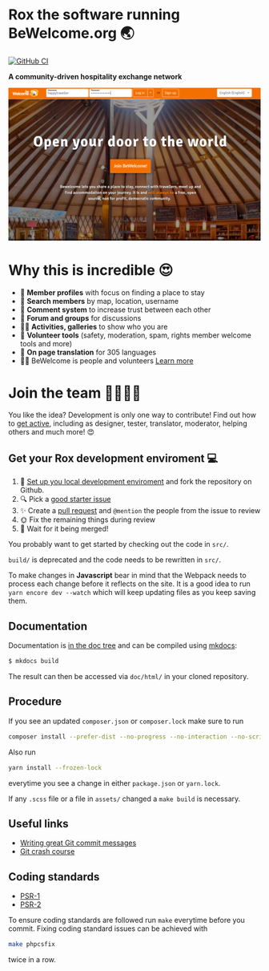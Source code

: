 # Rox the software running BeWelcome.org :earth_asia:

[![GitHub CI](https://github.com/BeWelcome/rox/workflows/CI/badge.svg)](https://github.com/BeWelcome/rox/actions?query=workflow%3ACI)

**A community-driven hospitality exchange network**

![Image of BeWelcome Startpage](https://raw.githubusercontent.com/BeWelcome/bewelcome.github.io/master/images/startpage%20bewelcome.png)

# Why this is incredible :heart_eyes:
* :sleeping_bed: **Member profiles** with focus on finding a place to stay
* :mag_right: **Search members** by map, location, username
* :two_men_holding_hands: **Comment system** to increase trust between each other
* :pencil: **Forum and groups** for discussions
* :rowboat::bicyclist: **Activities, galleries** to show who you are
* :wrench: **Volunteer tools** (safety, moderation, spam, rights member welcome tools and more)
* :rainbow: **On page translation** for 305 languages
* :raising_hand::muscle: BeWelcome is people and volunteers [Learn more](https://www.bewelcome.org/about)

# Join the team :girl::boy::woman::man:

You like the idea? Development is only one way to contribute! Find out how to [get active](https://www.bewelcome.org/about/getactive), including as designer, tester, translator, moderator, helping others and much more! :heart_eyes:

## Get your Rox development enviroment :computer:

1. :balloon: [Set up you local development enviroment](INSTALL.md) and fork the repository on Github.
2. :mag: Pick a [good starter issue](https://github.com/BeWelcome/rox/labels/good%20starter%20issue)
3. :sparkles: Create a [pull request](https://opensource.guide/how-to-contribute/#opening-a-pull-request) and `@mention` the people from the issue to review
4. :sun_with_face: Fix the remaining things during review
4. :tada: Wait for it being merged!

You probably want to get started by checking out the code in `src/`.

`build/` is deprecated and the code needs to be rewritten in `src/`.

To make changes in **Javascript** bear in mind that the Webpack needs to process each change before it reflects on the site.
It is a good idea to run `yarn encore dev --watch` which will keep updating files as you keep saving them.

## Documentation

Documentation is [in the doc tree](doc/book/) and can be compiled using
[mkdocs](http://www.mkdocs.org):

```bash
$ mkdocs build
```

The result can then be accessed via `doc/html/` in your cloned repository.

## Procedure

If you see an updated ```composer.json``` or ```composer.lock``` make sure to run

```bash
composer install --prefer-dist --no-progress --no-interaction --no-scripts
```

Also run

```bash
yarn install --frozen-lock
```

everytime you see a change in either ```package.json``` or ```yarn.lock```.

If any ```.scss``` file or a file in ```assets/``` changed a ```make build``` is necessary.

## Useful links
* [Writing great Git commit messages](http://chris.beams.io/posts/git-commit/)
* [Git crash course](http://git.or.cz/course/svn.html)


## Coding standards
* [PSR-1](http://www.php-fig.org/psr/psr-1/)
* [PSR-2](http://www.php-fig.org/psr/psr-2/)

To ensure coding standards are followed run ```make``` everytime before you commit. Fixing coding standard issues can be achieved with

```bash
make phpcsfix
```

twice in a row.
